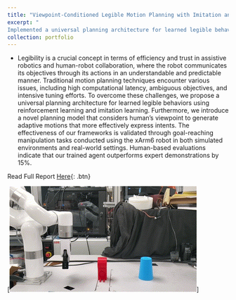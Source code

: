 ```yaml
---
title: "Viewpoint-Conditioned Legible Motion Planning with Imitation and Reinforcement Learning"
excerpt: "
Implemented a universal planning architecture for learned legible behaviors using reinforcement learning and imitation learning.<br/><img src='/images/xarm.gif'>"
collection: portfolio
---
```


* Legibility is a crucial concept in terms of efficiency and trust in assistive robotics and human-robot collaboration, where the robot communicates its objectives through its actions in an understandable and predictable manner. Traditional motion planning techniques encounter various issues, including high computational latency, ambiguous objectives, and intensive tuning efforts. To overcome these challenges, we propose a universal planning architecture for learned legible behaviors using reinforcement learning and imitation learning. Furthermore, we introduce a novel planning model that considers human’s viewpoint to generate adaptive motions that more effectively express intents. The effectiveness of our frameworks is validated through goal-reaching manipulation tasks conducted using the xArm6 robot in both simulated environments and real-world settings. Human-based evaluations indicate that our trained agent outperforms expert demonstrations by 15%.


Read Full Report [Here](/files/ML_AI_Project_phase_2_paper.pdf){: .btn}

[![!!!BROKEN!!!](/images/xarm.gif)]
